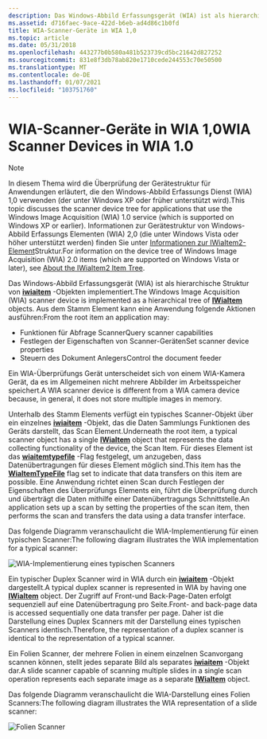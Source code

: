 ```yaml
---
description: Das Windows-Abbild Erfassungsgerät (WIA) ist als hierarchische Struktur von iwiaitem-Objekten implementiert.
ms.assetid: d716faec-9ace-422d-b6eb-ad4d86c1b0fd
title: WIA-Scanner-Geräte in WIA 1,0
ms.topic: article
ms.date: 05/31/2018
ms.openlocfilehash: 443277b0b580a481b523739cd5bc21642d827252
ms.sourcegitcommit: 831e8f3db78ab820e1710cede244553c70e50500
ms.translationtype: MT
ms.contentlocale: de-DE
ms.lasthandoff: 01/07/2021
ms.locfileid: "103751760"
---
```

# <a name="wia-scanner-devices-in-wia-10"></a><span data-ttu-id="b8906-103">WIA-Scanner-Geräte in WIA 1,0</span><span class="sxs-lookup"><span data-stu-id="b8906-103">WIA Scanner Devices in WIA 1.0</span></span>

> [!Note]  
> <span data-ttu-id="b8906-104">In diesem Thema wird die Überprüfung der Gerätestruktur für Anwendungen erläutert, die den Windows-Abbild Erfassungs Dienst (WIA) 1,0 verwenden (der unter Windows XP oder früher unterstützt wird).</span><span class="sxs-lookup"><span data-stu-id="b8906-104">This topic discusses the scanner device tree for applications that use the Windows Image Acquisition (WIA) 1.0 service (which is supported on Windows XP or earlier).</span></span> <span data-ttu-id="b8906-105">Informationen zur Gerätestruktur von Windows-Abbild Erfassungs Elementen (WIA) 2,0 (die unter Windows Vista oder höher unterstützt werden) finden Sie unter [Informationen zur IWiaItem2-Element](-wia-about-item-tree.md)Struktur.</span><span class="sxs-lookup"><span data-stu-id="b8906-105">For information on the device tree of Windows Image Acquisition (WIA) 2.0 items (which are supported on Windows Vista or later), see [About the IWiaItem2 Item Tree](-wia-about-item-tree.md).</span></span>

 

<span data-ttu-id="b8906-106">Das Windows-Abbild Erfassungsgerät (WIA) ist als hierarchische Struktur von [**iwiaitem**](/windows/desktop/api/wia_xp/nn-wia_xp-iwiaitem) -Objekten implementiert.</span><span class="sxs-lookup"><span data-stu-id="b8906-106">The Windows Image Acquisition (WIA) scanner device is implemented as a hierarchical tree of [**IWiaItem**](/windows/desktop/api/wia_xp/nn-wia_xp-iwiaitem) objects.</span></span> <span data-ttu-id="b8906-107">Aus dem Stamm Element kann eine Anwendung folgende Aktionen ausführen:</span><span class="sxs-lookup"><span data-stu-id="b8906-107">From the root item an application may:</span></span>

-   <span data-ttu-id="b8906-108">Funktionen für Abfrage Scanner</span><span class="sxs-lookup"><span data-stu-id="b8906-108">Query scanner capabilities</span></span>
-   <span data-ttu-id="b8906-109">Festlegen der Eigenschaften von Scanner-Geräten</span><span class="sxs-lookup"><span data-stu-id="b8906-109">Set scanner device properties</span></span>
-   <span data-ttu-id="b8906-110">Steuern des Dokument Anlegers</span><span class="sxs-lookup"><span data-stu-id="b8906-110">Control the document feeder</span></span>

<span data-ttu-id="b8906-111">Ein WIA-Überprüfungs Gerät unterscheidet sich von einem WIA-Kamera Gerät, da es im Allgemeinen nicht mehrere Abbilder im Arbeitsspeicher speichert.</span><span class="sxs-lookup"><span data-stu-id="b8906-111">A WIA scanner device is different from a WIA camera device because, in general, it does not store multiple images in memory.</span></span>

<span data-ttu-id="b8906-112">Unterhalb des Stamm Elements verfügt ein typisches Scanner-Objekt über ein einzelnes [**iwiaitem**](/windows/desktop/api/wia_xp/nn-wia_xp-iwiaitem) -Objekt, das die Daten Sammlungs Funktionen des Geräts darstellt, das Scan Element.</span><span class="sxs-lookup"><span data-stu-id="b8906-112">Underneath the root item, a typical scanner object has a single [**IWiaItem**](/windows/desktop/api/wia_xp/nn-wia_xp-iwiaitem) object that represents the data collecting functionality of the device, the Scan Item.</span></span> <span data-ttu-id="b8906-113">Für dieses Element ist das [**wiaitemtypefile**](-wia-wia-item-type-flags.md) -Flag festgelegt, um anzugeben, dass Datenübertragungen für dieses Element möglich sind.</span><span class="sxs-lookup"><span data-stu-id="b8906-113">This item has the [**WiaItemTypeFile**](-wia-wia-item-type-flags.md) flag set to indicate that data transfers on this item are possible.</span></span> <span data-ttu-id="b8906-114">Eine Anwendung richtet einen Scan durch Festlegen der Eigenschaften des Überprüfungs Elements ein, führt die Überprüfung durch und überträgt die Daten mithilfe einer Datenübertragungs Schnittstelle.</span><span class="sxs-lookup"><span data-stu-id="b8906-114">An application sets up a scan by setting the properties of the scan item, then performs the scan and transfers the data using a data transfer interface.</span></span>

<span data-ttu-id="b8906-115">Das folgende Diagramm veranschaulicht die WIA-Implementierung für einen typischen Scanner:</span><span class="sxs-lookup"><span data-stu-id="b8906-115">The following diagram illustrates the WIA implementation for a typical scanner:</span></span>

![WIA-Implementierung eines typischen Scanners](images/wiscantr.gif)

<span data-ttu-id="b8906-117">Ein typischer Duplex Scanner wird in WIA durch ein [**iwiaitem**](/windows/desktop/api/wia_xp/nn-wia_xp-iwiaitem) -Objekt dargestellt.</span><span class="sxs-lookup"><span data-stu-id="b8906-117">A typical duplex scanner is represented in WIA by having one [**IWiaItem**](/windows/desktop/api/wia_xp/nn-wia_xp-iwiaitem) object.</span></span> <span data-ttu-id="b8906-118">Der Zugriff auf Front-und Back-Page-Daten erfolgt sequenziell auf eine Datenübertragung pro Seite.</span><span class="sxs-lookup"><span data-stu-id="b8906-118">Front- and back-page data is accessed sequentially one data transfer per page.</span></span> <span data-ttu-id="b8906-119">Daher ist die Darstellung eines Duplex Scanners mit der Darstellung eines typischen Scanners identisch.</span><span class="sxs-lookup"><span data-stu-id="b8906-119">Therefore, the representation of a duplex scanner is identical to the representation of a typical scanner.</span></span>

<span data-ttu-id="b8906-120">Ein Folien Scanner, der mehrere Folien in einem einzelnen Scanvorgang scannen können, stellt jedes separate Bild als separates [**iwiaitem**](/windows/desktop/api/wia_xp/nn-wia_xp-iwiaitem) -Objekt dar.</span><span class="sxs-lookup"><span data-stu-id="b8906-120">A slide scanner capable of scanning multiple slides in a single scan operation represents each separate image as a separate [**IWiaItem**](/windows/desktop/api/wia_xp/nn-wia_xp-iwiaitem) object.</span></span>

<span data-ttu-id="b8906-121">Das folgende Diagramm veranschaulicht die WIA-Darstellung eines Folien Scanners:</span><span class="sxs-lookup"><span data-stu-id="b8906-121">The following diagram illustrates the WIA representation of a slide scanner:</span></span>

![Folien Scanner](images/wislscan.gif)

 

 



